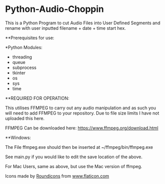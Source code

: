 # Python-Audio-Choppin
This is a Python Program to cut Audio Files into User Defined Segments and rename with user inputted filename + date + time start hex. 

**Prerequisites for use:

*Python Modules:

- threading
- queue
- subprocess
- tkinter
- os
- sys
- time

**REQUIRED FOR OPERATION:

This utilises FFMPEG to carry out any audio manipulation and as such you will need to add FFMPEG to your repository. Due to file size limits I have not uploaded this here. 

FFMPEG Can be downloaded here: https://www.ffmpeg.org/download.html

**Windows:

The File ffmpeg.exe should then be inserted at ~/ffmpeg/bin/ffmpeg.exe

See main.py if you would like to edit the save location of the above. 

For Mac Users, same as above, but use the Mac version of ffmpeg.

Icons made by <a href="https://www.flaticon.com/authors/roundicons" title="Roundicons">Roundicons</a> from <a href="https://www.flaticon.com/" title="Flaticon"> www.flaticon.com</a>
